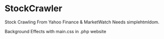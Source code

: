 # StockCrawler
Stock Crawling From Yahoo Finance & MarketWatch
Needs simplehtmldom.

Background Effects with main.css in .php website
